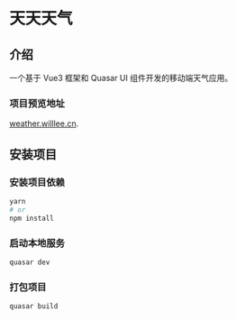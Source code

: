 # 天天天气

## 介绍

一个基于 Vue3 框架和 Quasar UI 组件开发的移动端天气应用。

### 项目预览地址

[weather.willlee.cn](https://weather.willlee.cn).

## 安装项目

### 安装项目依赖

```bash
yarn
# or
npm install
```

### 启动本地服务

```bash
quasar dev
```

### 打包项目

```bash
quasar build
```
